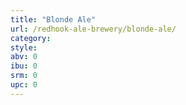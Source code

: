 ```yaml
---
title: "Blonde Ale"
url: /redhook-ale-brewery/blonde-ale/
category: 
style: 
abv: 0
ibu: 0
srm: 0
upc: 0
---
```


